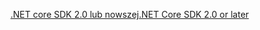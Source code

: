 [<span data-ttu-id="f5e21-101">.NET core SDK 2.0 lub nowszej</span><span class="sxs-lookup"><span data-stu-id="f5e21-101">.NET Core SDK 2.0 or later</span></span>](https://www.microsoft.com/net/download)
